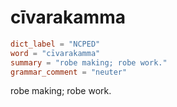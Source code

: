 # cīvarakamma

``` toml
dict_label = "NCPED"
word = "cīvarakamma"
summary = "robe making; robe work."
grammar_comment = "neuter"
```

robe making; robe work.

